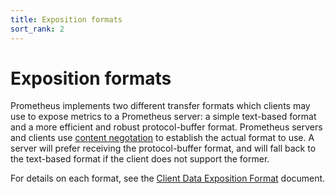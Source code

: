 ```yaml
---
title: Exposition formats
sort_rank: 2
---
```


# Exposition formats

Prometheus implements two different transfer formats which clients may use to
expose metrics to a Prometheus server: a simple text-based format and a more
efficient and robust protocol-buffer format. Prometheus servers and clients
use [content negotation](http://en.wikipedia.org/wiki/Content_negotiation)
to establish the actual format to use. A server will prefer receiving the
protocol-buffer format, and will fall back to the text-based format if the
client does not support the former.

For details on each format, see the [Client Data Exposition Format](https://docs.google.com/document/d/1ZjyKiKxZV83VI9ZKAXRGKaUKK2BIWCT7oiGBKDBpjEY/edit?usp=sharing) document.
